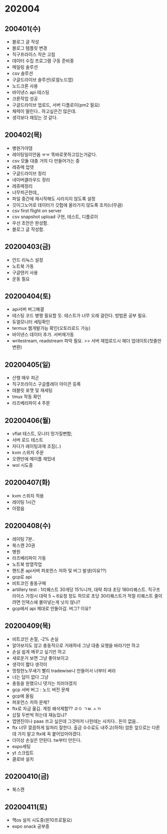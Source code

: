 # 202004

## 200401(수)

- 블로그 글 작성
- 블로그 템플릿 변경
- 직구프라이스 작은 고침
- 데이터 수집 프로그램 구동 준비중
- 메일링 솔루션
- csv 솔루션
- 구글드라이브 솔루션(로컬노드앱)
- 노드크론 사용
- 바이낸스 api 테스팅
- 크론작업 성공
- 구글드라이브 업로드, 서버 디플로이(pm2 필요)
- 체력이 딸린다.. 하고싶은건 많은데.
- 생각보다 재밌는 것 같다.

## 200402(목)

- 병원가야댐
- 레이팅일이안옴 ㅠㅠ 똑바로못하고있는거같다.
- csv 모듈 대충 거의 다 만들어가는 중
- 레쥬메 업뎃
- 구글드라이브 정리
- 네이버클라우드 정리
- 레쥬메정리
- 너무피곤한데,,
- 파일 중간에 재시작해도 사라지지 않도록 설정
- 깃이그노어로 데이터가 깃헙에 올라가지 않도록 조치(너무큼)
- csv first flight on server
- csv snapshot upload 구현, 테스트, 디플로이
- 우선 초안은 완성함.
- 블로그 글 작성함.

## 20200403(금)

- 안드 리눅스 설정
- 노트북 가동
- 구글텐키 사용
- 운동 필요

## 20200404(토)

- api서버 버그해결
- 테스팅 코드 병행 필요할 듯. 테스트가 너무 오래 걸린다. 방법론 공부 필요.
- 듀얼모니터 세팅확인
- termux 웹개발가능 확인(오토리로드 가능)
- 바이낸스 데이터 추가. 서버재가동
- writestream, readstream 파악 필요. >> 서버 재업로드시 헤더 업데이트(첫줄만 변환)

## 20200405(일)

- 산행 매우 피곤
- 직구프라이스 구글플레이 아이콘 등록
- 태블릿 포맷 및 재세팅
- tmux 작동 확인
- 라즈베리파이 4 주문

## 20200406(월)

- vflat 테스트, 모니터 망가질뻔함;
- 서버 로드 테스트
- 자다가 레이팅과제 조짐(..)
- kvm 스위치 주문
- 오랜만에 메이플 재밌네
- wol 시도중

## 20200407(화)

- kvm 스위치 적용
- 레이팅 1시간
- 아팠음

## 20200408(수)

- 레이팅 7분..
- 북스캔 20권
- 병원
- 라즈베리파이 가동
- 노트북 방열작업
- 핸드폰 api서버 퍼포먼스 저하 및 버그 발생(이유??)
- gcp로 api
- 비트코인 충동구매
- artillery test : 1리퀘스트 30개당 15%니까, 대략 최대 초당 180리퀘스트. 직구프라이스 가정시 대략 5 ~ 6요청 정도 하므로 초당 30리퀘스트가 적절 리퀘스트 줄이려면 인덱스에 몰아넣는게 낫지 않나?
- gcp에서 api 제대로 안돌아감. 버그? 이유?

## 20200409(목)

- 비트코인 손절, -2% 손실
- 알아보지도 않고 충동적으로 거래하네 그냥 대충 요행을 바라기만 하고
- 손실 쉽게 메꾸고 싶기만 하고
- 새로운거 보면 그냥 좋아보이고
- 생각이 짧다 생각이
- 멍청한노무새기 빨리 tradewise나 만들어서 너부터 써라
- 너는 답이 없다 그냥
- 충동을 원했으니 댓가는 치러야겠지
- gcp 서버 버그 : 노드 버전 문제
- gcp에 올림
- 퍼포먼스 저하 문제?
- ftx로 자금 옮김. 계정 왜삭제함?? ㄹㅇ ㄱㅄ ㅅㄲ
- 삽질 두번씩 하는데 재능있냐?
- 앱엔진이나 paas 쓰고 싶은데 그것마저 나한테는 사치다.. 돈이 없음..
- ftx 너무 깔끔하게 일처리 잘한다. 출금 수수료도 내주고(하하) 암튼 앞으로는 다른데 가지 말고 ftx에 꼭 붙어있어야겠다.
- 더이상 손실은 안된다. tw부터 만든다.
- expo세팅
- yt 스크립트
- 클로바 설치

## 20200410(금)

- 북스캔

## 20200411(토)

- 맥os 설치 시도중(윈10프로필요)
- expo snack 공부중